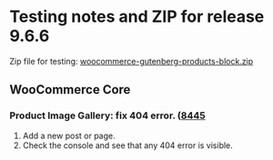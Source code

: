 # Testing notes and ZIP for release 9.6.6

Zip file for testing: [woocommerce-gutenberg-products-block.zip](https://github.com/woocommerce/woocommerce-blocks/files/10899628/woocommerce-gutenberg-products-block.zip)


## WooCommerce Core

### Product Image Gallery: fix 404 error. ([8445](https://github.com/woocommerce/woocommerce-blocks/pull/8445)

1. Add a new post or page.
2. Check the console and see that any 404 error is visible.
